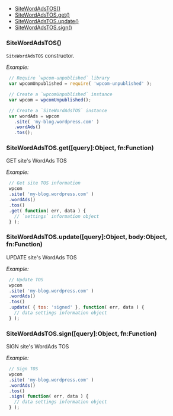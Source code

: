   - [SiteWordAdsTOS()](#sitewordadstos)
  - [SiteWordAdsTOS.get()](#sitewordadstosgetqueryobjectfnfunction)
  - [SiteWordAdsTOS.update()](#sitewordadstosupdatequeryobjectbodyobjectfnfunction)
  - [SiteWordAdsTOS.sign()](#sitewordadstossignqueryobjectfnfunction)

### SiteWordAdsTOS()

  `SiteWordAdsTOS` constructor.
  
  *Example:*
```js
 // Require `wpcom-unpublished` library
 var wpcomUnpublished = require( 'wpcom-unpublished' );
```

  
```js
 // Create a `wpcomUnpublished` instance
 var wpcom = wpcomUnpublished();
```

  
```js
 // Create a `SiteWordAdsTOS` instance
 var wordAds = wpcom
   .site( 'my-blog.wordpress.com' )
   .wordAds()
   .tos();
```

### SiteWordAdsTOS.get([query]:Object, fn:Function)

  GET site's WordAds TOS
  
  *Example:*
```js
 // Get site TOS information
 wpcom
 .site( 'my-blog.wordpress.com' )
 .wordAds()
 .tos()
 .get( function( err, data ) {
   // `settings` information object
 } );
```

### SiteWordAdsTOS.update([query]:Object, body:Object, fn:Function)

  UPDATE site's WordAds TOS
  
  *Example:*
```js
 // Update TOS
 wpcom
 .site( 'my-blog.wordpress.com' )
 .wordAds()
 .tos()
 .update( { tos: 'signed' }, function( err, data ) {
   // data settings information object
 } );
```

### SiteWordAdsTOS.sign([query]:Object, fn:Function)

  SIGN site's WordAds TOS
  
  *Example:*
```js
 // Sign TOS
 wpcom
 .site( 'my-blog.wordpress.com' )
 .wordAds()
 .tos()
 .sign( function( err, data ) {
   // data settings information object
 } );
```

